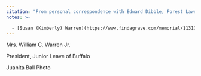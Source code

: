 ```yaml
---
citation: "From personal correspondence with Edward Dibble, Forest Lawn Cemetery, Buffalo NY."
notes: >-

  - [Susan (Kimberly) Warren](https://www.findagrave.com/memorial/113109305/susan-kimberly) (06 Nov 1897 to 27 Jan 1980).
---
```


Mrs. William C. Warren Jr. 

President, Junior Leave of Buffalo
 
Juanita Ball Photo
